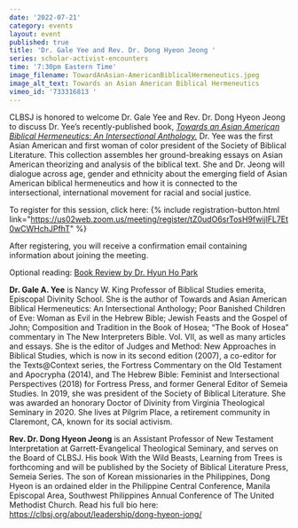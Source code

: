 ```yaml
---
date: '2022-07-21'
category: events
layout: event
published: true
title: 'Dr. Gale Yee and Rev. Dr. Dong Hyeon Jeong '
series: scholar-activist-encounters
time: '7:30pm Eastern Time'
image_filename: TowardAnAsian-AmericanBiblicalHermeneutics.jpeg
image_alt_text: Towards an Asian American Biblical Hermeneutics
vimeo_id: '733316813 '
---
```

CLBSJ is honored to welcome Dr. Gale Yee and Rev. Dr. Dong Hyeon Jeong to discuss Dr. Yee’s recently-published book, [_Towards an Asian American Biblical Hermeneutics: An Intersectional Anthology._](https://wipfandstock.com/9781725263406/towards-an-asian-american-biblical-hermeneutics/) Dr. Yee was the first Asian American and first woman of color president of the Society of Biblical Literature. This collection assembles her ground-breaking essays on Asian American theorizing and analysis of the biblical text. She and Dr. Jeong will dialogue across age, gender and ethnicity about the emerging field of Asian American biblical hermeneutics and how it is connected to the intersectional, international movement for racial and social justice.

To register for this session, click here: {% include registration-button.html link="https://us02web.zoom.us/meeting/register/tZ0udO6srTosH9fwijlFL7Et0wCWHchJPfhT" %}

After registering, you will receive a confirmation email containing information about joining the meeting.

Optional reading: [Book Review by Dr. Hyun Ho Park](https://aatfweb.org/2021/12/09/3393/)

**Dr. Gale A. Yee** is Nancy W. King Professor of Biblical Studies emerita, Episcopal Divinity School. She is the author of Towards and Asian American Biblical Hermeneutics: An Intersectional Anthology; Poor Banished Children of Eve: Woman as Evil in the Hebrew Bible; Jewish Feasts and the Gospel of John; Composition and Tradition in the Book of Hosea; “The Book of Hosea” commentary in The New Interpreters Bible. Vol. VII, as well as many articles and essays. She is the editor of Judges and Method: New Approaches in Biblical Studies, which is now in its second edition (2007), a co-editor for the Texts@Context series, the Fortress Commentary on the Old Testament and Apocrypha (2014), and The Hebrew Bible: Feminist and Intersectional Perspectives (2018) for Fortress Press, and former General Editor of Semeia Studies. In 2019, she was president of the Society of Biblical Literature. She was awarded an honorary Doctor of Divinity from Virginia Theological Seminary in 2020. She lives at Pilgrim Place, a retirement community in Claremont, CA, known for its social activism.

**Rev. Dr. Dong Hyeon Jeong** is an Assistant Professor of New Testament Interpretation at Garrett-Evangelical Theological Seminary, and serves on the Board of CLBSJ. His book With the Wild Beasts, Learning from Trees is forthcoming and will be published by the Society of Biblical Literature Press, Semeia Series. The son of Korean missionaries in the Philippines, Dong Hyeon is an ordained elder in the Philippine Central Conference, Manila Episcopal Area, Southwest Philippines Annual Conference of The United Methodist Church. Read his full bio here: https://clbsj.org/about/leadership/dong-hyeon-jong/
